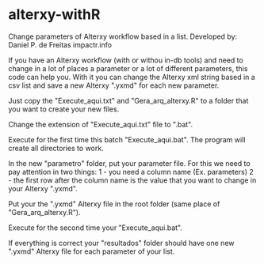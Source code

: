 # alterxy-withR
Change parameters of Alterxy workflow based in a list.
Developed by: Daniel P. de Freitas impactr.info

If you have an Alterxy workflow (with or withou in-db tools) and need to change in a lot of places a parameter or a lot of different parameters, this code can help you. With it you can change the Alterxy xml string based in a csv list and save a new Alterxy ".yxmd" for each new parameter.

Just copy the "Execute_aqui.txt" and "Gera_arq_alterxy.R" to a folder that you want to create your new files. 

Change the extension of "Execute_aqui.txt" file to ".bat".

Execute for the first time this batch "Execute_aqui.bat". The program will create all directories to work. 

In the new "parametro" folder, put your parameter file. For this we need to pay attention in two things:
1 - you need a column name (Ex. parameters)
2 - the first row after the column name is the value that you want to change in your Alterxy ".yxmd". 

Put your the ".yxmd" Alterxy file in the root folder (same place of "Gera_arq_alterxy.R").

Execute for the second time your "Execute_aqui.bat".

If everything is correct your "resultados" folder should have one new ".yxmd" Alterxy file for each parameter of your list.
